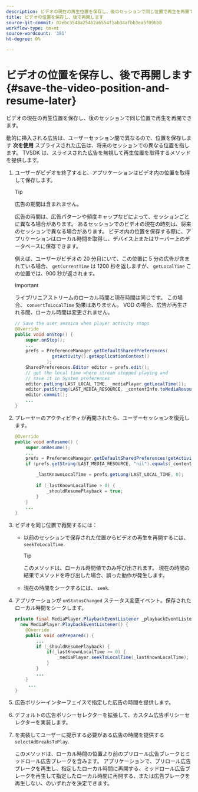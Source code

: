 ```yaml
---
description: ビデオの現在の再生位置を保存し、後のセッションで同じ位置で再生を再開できます。
title: ビデオの位置を保存し、後で再開します
source-git-commit: 02ebc3548a254b2a6554f1ab34afbb3ea5f09bb8
workflow-type: tm+mt
source-wordcount: '391'
ht-degree: 0%

---
```


# ビデオの位置を保存し、後で再開します {#save-the-video-position-and-resume-later}

ビデオの現在の再生位置を保存し、後のセッションで同じ位置で再生を再開できます。

動的に挿入される広告は、ユーザーセッション間で異なるので、位置を保存します **次を使用** スプライスされた広告は、将来のセッションでの異なる位置を指します。 TVSDK は、スライスされた広告を無視して再生位置を取得するメソッドを提供します。

1. ユーザーがビデオを終了すると、アプリケーションはビデオ内の位置を取得して保存します。

   >[!TIP]
   >
   >広告の期間は含まれません。

   広告の時間は、広告パターンや頻度キャップなどによって、セッションごとに異なる場合があります。 あるセッションでのビデオの現在の時刻は、将来のセッションで異なる場合があります。 ビデオ内の位置を保存する際に、アプリケーションはローカル時間を取得し、デバイス上またはサーバー上のデータベースに保存できます。

   例えば、ユーザーがビデオの 20 分目にいて、この位置に 5 分の広告が含まれている場合、 `getCurrentTime` は 1200 秒を返しますが、 `getLocalTime` この位置では、900 秒が返されます。

   >[!IMPORTANT]
   >
   >ライブ/リニアストリームのローカル時間と現在時間は同じです。 この場合、 `convertToLocalTime` 効果はありません。 VOD の場合、広告が再生される間、ローカル時間は変更されません。

   ```java
   // Save the user session when player activity stops 
   @Override 
   public void onStop() { 
       super.onStop(); 
       ... 
       prefs = PreferenceManager.getDefaultSharedPreferences( 
                 getActivity().getApplicationContext() 
               ); 
       SharedPreferences.Editor editor = prefs.edit(); 
       // get the local time where stream stopped playing and  
       // save it in System preferences 
       editor.putLong(LAST_LOCAL_TIME, _mediaPlayer.getLocalTime());  
       editor.putString(LAST_MEDIA_RESOURCE, _contentInfo.toMediaResource().getUrl()); 
       editor.commit(); 
       ... 
   } 
   ```

1. プレーヤーのアクティビティが再開されたら、ユーザーセッションを復元します。

   ```java
   @Override 
   public void onResume() { 
       super.onResume(); 
       ... 
       prefs = PreferenceManager.getDefaultSharedPreferences(getActivity().getApplicationContext()); 
       if (prefs.getString(LAST_MEDIA_RESOURCE, "nil").equals(_contentInfo.toMediaResource().getUrl())) { 
   
           _lastKnownLocalTime = prefs.getLong(LAST_LOCAL_TIME, 0);    // get the last local time saved  
                                                                       // in system preferences 
           if (_lastKnownLocalTime > 0) { 
               _shouldResumePlayback = true; 
           } 
       } 
       ... 
   } 
   ```

1. ビデオを同じ位置で再開するには：

   * 以前のセッションで保存された位置からビデオの再生を再開するには、 `seekToLocalTime`.

     >[!TIP]
     >
     >このメソッドは、ローカル時間値でのみ呼び出されます。 現在の時間の結果でメソッドを呼び出した場合、誤った動作が発生します。

   * 現在の時間をシークするには、 `seek`.

1. アプリケーションが `onStatusChanged` ステータス変更イベント。保存されたローカル時間をシークします。

   ```java
   private final MediaPlayer.PlaybackEventListener _playbackEventListener =  
     new MediaPlayer.PlaybackEventListener() { 
       @Override 
       public void onPrepared() { 
           ... 
           if (_shouldResumePlayback) { 
               if(_lastKnownLocalTime >= 0) { 
                   _mediaPlayer.seekToLocalTime(_lastKnownLocalTime); 
               } 
           } 
           ... 
       } 
        ... 
   } 
   ```

1. 広告ポリシーインターフェイスで指定した広告の時間を提供します。
1. デフォルトの広告ポリシーセレクターを拡張して、カスタム広告ポリシーセレクターを実装します。
1. を実装してユーザーに提示する必要がある広告の時間を提供する `selectAdBreaksToPlay`.

   このメソッドは、ローカル時間の位置より前のプリロール広告ブレークとミッドロール広告ブレークを含みます。 アプリケーションで、プリロール広告ブレークを再生し、指定したローカル時間に再開する、ミッドロール広告ブレークを再生して指定したローカル時間に再開する、または広告ブレークを再生しない、のいずれかを決定できます。
